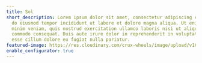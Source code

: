 ```yaml
---
title: Sol
short_description: Lorem ipsum dolor sit amet, consectetur adipiscing elit, sed
  do eiusmod tempor incididunt ut labore et dolore magna aliqua. Ut enim ad
  minim veniam, quis nostrud exercitation ullamco laboris nisi ut aliquip ex ea
  commodo consequat. Duis aute irure dolor in reprehenderit in voluptate velit
  esse cillum dolore eu fugiat nulla pariatur.
featured-image: https://res.cloudinary.com/crux-wheels/image/upload/v1625647720/standard%20wheel%20renders/Wheels_standard_render_environment.107_rwwgd8.jpg
enable_configurator: true
---
```

